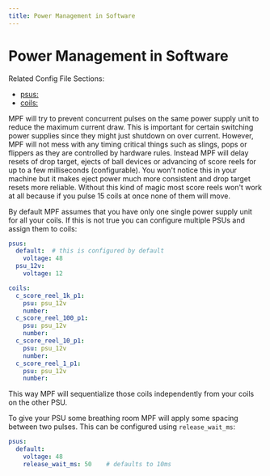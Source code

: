 ```yaml
---
title: Power Management in Software
---
```


# Power Management in Software


Related Config File Sections:

* [psus:](../../config/psus.md)
* [coils:](../../config/coils.md)

MPF will try to prevent concurrent pulses on the same power supply unit
to reduce the maximum current draw. This is important for certain
switching power supplies since they might just shutdown on over current.
However, MPF will not mess with any timing critical things such as
slings, pops or flippers as they are controlled by hardware rules.
Instead MPF will delay resets of drop target, ejects of ball devices or
advancing of score reels for up to a few milliseconds (configurable).
You won't notice this in your machine but it makes eject power much
more consistent and drop target resets more reliable. Without this kind
of magic most score reels won't work at all because if you pulse 15
coils at once none of them will move.

By default MPF assumes that you have only one single power supply unit
for all your coils. If this is not true you can configure multiple PSUs
and assign them to coils:

``` yaml
psus:
  default:  # this is configured by default
    voltage: 48
  psu_12v:
    voltage: 12

coils:
  c_score_reel_1k_p1:
    psu: psu_12v
    number:
  c_score_reel_100_p1:
    psu: psu_12v
    number:
  c_score_reel_10_p1:
    psu: psu_12v
    number:
  c_score_reel_1_p1:
    psu: psu_12v
    number:
```

This way MPF will sequentialize those coils independently from your
coils on the other PSU.

To give your PSU some breathing room MPF will apply some spacing between
two pulses. This can be configured using `release_wait_ms`:

``` yaml
psus:
  default:
    voltage: 48
    release_wait_ms: 50    # defaults to 10ms
```

